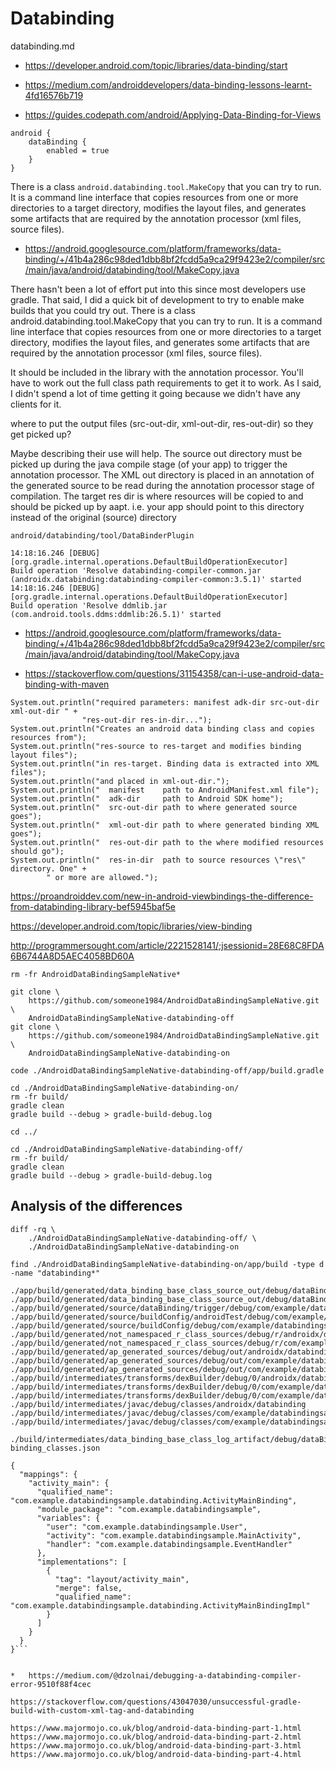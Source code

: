 
# Databinding

databinding.md

*   https://developer.android.com/topic/libraries/data-binding/start

*   https://medium.com/androiddevelopers/data-binding-lessons-learnt-4fd16576b719

*   https://guides.codepath.com/android/Applying-Data-Binding-for-Views


```
android {
    dataBinding {
        enabled = true
    }
}

```

There is a class `android.databinding.tool.MakeCopy` that you can try to run. It is a command line 
interface that copies resources from one or more directories to a target directory, modifies the layout files, and generates some artifacts that are required by the annotation processor (xml files, source files).

*   https://android.googlesource.com/platform/frameworks/data-binding/+/41b4a286c98ded1dbb8bf2fcdd5a9ca29f9423e2/compiler/src/main/java/android/databinding/tool/MakeCopy.java



There hasn't been a lot of effort put into this since most developers use gradle. That said, I did a quick bit of development to try to enable make builds that you could try out. There is a class android.databinding.tool.MakeCopy that you can try to run. It is a command line interface that copies resources from one or more directories to a target directory, modifies the layout files, and generates some artifacts that are required by the annotation processor (xml files, source files).

It should be included in the library with the annotation processor. You'll have to work out the full class path requirements to get it to work. As I said, I didn't spend a lot of time getting it going because we didn't have any clients for it.

where to put the output files (src-out-dir, xml-out-dir, res-out-dir) so they get picked up?

Maybe describing their use will help. The source out directory must be picked up during the java compile stage (of your app) to trigger the annotation processor. The XML out directory is placed in an annotation of the generated source to be read during the annotation processor stage of compilation. The target res dir is where resources will be copied to and should be picked up by aapt. i.e. your app should point to this directory instead of the original (source) directory

```
android/databinding/tool/DataBinderPlugin
```


```
14:18:16.246 [DEBUG] [org.gradle.internal.operations.DefaultBuildOperationExecutor] 
Build operation 'Resolve databinding-compiler-common.jar (androidx.databinding:databinding-compiler-common:3.5.1)' started
14:18:16.246 [DEBUG] [org.gradle.internal.operations.DefaultBuildOperationExecutor] 
Build operation 'Resolve ddmlib.jar (com.android.tools.ddms:ddmlib:26.5.1)' started
```


*   https://android.googlesource.com/platform/frameworks/data-binding/+/41b4a286c98ded1dbb8bf2fcdd5a9ca29f9423e2/compiler/src/main/java/android/databinding/tool/MakeCopy.java

*   https://stackoverflow.com/questions/31154358/can-i-use-android-data-binding-with-maven


```
System.out.println("required parameters: manifest adk-dir src-out-dir xml-out-dir " +
                "res-out-dir res-in-dir...");
System.out.println("Creates an android data binding class and copies resources from");
System.out.println("res-source to res-target and modifies binding layout files");
System.out.println("in res-target. Binding data is extracted into XML files");
System.out.println("and placed in xml-out-dir.");
System.out.println("  manifest    path to AndroidManifest.xml file");
System.out.println("  adk-dir     path to Android SDK home");
System.out.println("  src-out-dir path to where generated source goes");
System.out.println("  xml-out-dir path to where generated binding XML goes");
System.out.println("  res-out-dir path to the where modified resources should go");
System.out.println("  res-in-dir  path to source resources \"res\" directory. One" +
        " or more are allowed.");
```

https://proandroiddev.com/new-in-android-viewbindings-the-difference-from-databinding-library-bef5945baf5e

https://developer.android.com/topic/libraries/view-binding

http://programmersought.com/article/2221528141/;jsessionid=28E68C8FDA6B6744A8D5AEC4058BD60A


```
rm -fr AndroidDataBindingSampleNative*

git clone \
    https://github.com/someone1984/AndroidDataBindingSampleNative.git \
    AndroidDataBindingSampleNative-databinding-off
git clone \
    https://github.com/someone1984/AndroidDataBindingSampleNative.git \
    AndroidDataBindingSampleNative-databinding-on

code ./AndroidDataBindingSampleNative-databinding-off/app/build.gradle

```

```
cd ./AndroidDataBindingSampleNative-databinding-on/
rm -fr build/
gradle clean
gradle build --debug > gradle-build-debug.log

cd ../

cd ./AndroidDataBindingSampleNative-databinding-off/
rm -fr build/
gradle clean
gradle build --debug > gradle-build-debug.log

```

## Analysis of the differences

```
diff -rq \
    ./AndroidDataBindingSampleNative-databinding-off/ \
    ./AndroidDataBindingSampleNative-databinding-on

```

```
find ./AndroidDataBindingSampleNative-databinding-on/app/build -type d -name "databinding*"
```
```
./app/build/generated/data_binding_base_class_source_out/debug/dataBindingGenBaseClassesDebug/out/com/example/databindingsample
./app/build/generated/data_binding_base_class_source_out/debug/dataBindingGenBaseClassesDebug/out/com/example/databindingsample/databinding
./app/build/generated/source/dataBinding/trigger/debug/com/example/databindingsample
./app/build/generated/source/buildConfig/androidTest/debug/com/example/databindingsample
./app/build/generated/source/buildConfig/debug/com/example/databindingsample
./app/build/generated/not_namespaced_r_class_sources/debug/r/androidx/databinding
./app/build/generated/not_namespaced_r_class_sources/debug/r/com/example/databindingsample
./app/build/generated/ap_generated_sources/debug/out/androidx/databinding
./app/build/generated/ap_generated_sources/debug/out/com/example/databindingsample
./app/build/generated/ap_generated_sources/debug/out/com/example/databindingsample/databinding
./app/build/intermediates/transforms/dexBuilder/debug/0/androidx/databinding
./app/build/intermediates/transforms/dexBuilder/debug/0/com/example/databindingsample
./app/build/intermediates/transforms/dexBuilder/debug/0/com/example/databindingsample/databinding
./app/build/intermediates/javac/debug/classes/androidx/databinding
./app/build/intermediates/javac/debug/classes/com/example/databindingsample
./app/build/intermediates/javac/debug/classes/com/example/databindingsample/databinding
```



```
./build/intermediates/data_binding_base_class_log_artifact/debug/dataBindingGenBaseClassesDebug/out/com.example.databindingsample-binding_classes.json
```

```
{
  "mappings": {
    "activity_main": {
      "qualified_name": "com.example.databindingsample.databinding.ActivityMainBinding",
      "module_package": "com.example.databindingsample",
      "variables": {
        "user": "com.example.databindingsample.User",
        "activity": "com.example.databindingsample.MainActivity",
        "handler": "com.example.databindingsample.EventHandler"
      },
      "implementations": [
        {
          "tag": "layout/activity_main",
          "merge": false,
          "qualified_name": "com.example.databindingsample.databinding.ActivityMainBindingImpl"
        }
      ]
    }
  }
}```


*   https://medium.com/@dzolnai/debugging-a-databinding-compiler-error-9510f88f4cec

https://stackoverflow.com/questions/43047030/unsuccessful-gradle-build-with-custom-xml-tag-and-databinding

https://www.majormojo.co.uk/blog/android-data-binding-part-1.html
https://www.majormojo.co.uk/blog/android-data-binding-part-2.html
https://www.majormojo.co.uk/blog/android-data-binding-part-3.html
https://www.majormojo.co.uk/blog/android-data-binding-part-4.html
